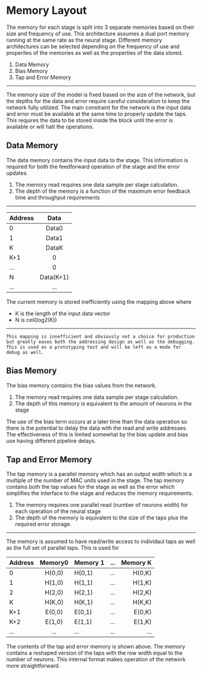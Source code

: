 # Memory Layout 

The memory for each stage is split into 3 separate memories based on their size and frequency of use. This architecture assumes a dual port memory running at the same rate as the neural stage.  Different memory architectures can be selected depending on the frequency of use and properites of the memories as well as the properties of the data stored. 

1. Data Memory
1. Bias Memory
1. Tap and Error Memory

----

The memory size of the model is fixed based on the size of the network, but the depths for the data and error require careful consideration to keep the network fully utilized. The main constraint for the network is the input data and error must be available at the same time to properly update the taps. This requires the data to be stored inside the block until the error is available or will halt the operations. 


## Data Memory
The data memory contains the input data to the stage. This information is required for both the feedforward operation of the stage and the error updates. 

1. The memory read requires one data sample per stage calculation. 
1. The depth of the memory is a function of the maximum error feedback time and throughput requirements

----

| Address       | Data         |
| ------------- |:------------:| 
| 0             | Data0        |  
| 1             | Data1        |  
| K             | DataK        | 
| K+1           | 0            | 
| ...           | 0            | 
| N             | Data(K+1)    |
| ...           | ...          |


The current memory is stored inefficiently using the mapping above where 

* K is the length of the input data vector
* N is ceil(log2(K))

----

`This mapping is innefficient and obviously not a choice for production but greatly eases both the addressing design as well as the debugging. This is used as a prototyping test and will be left as a mode for debug as well. `

## Bias Memory


The bias memory contains the bias values from the network. 


1. The memory read requires one data sample per stage calculation. 
1. The depth of this memory is equivalent to the amount of neurons in the stage


The use of the bias term occurs at a later time than the data operation so there is the potential to delay the data with the read and write addresses. The effectiveness of this is limited somewhat by the bias update and bias use having different pipeline delays. 


## Tap and Error Memory
The tap memory is a parallel memory which has an output width which is a multiple of the number of MAC units used in the stage. The tap memory contains both the tap values for the stage as well as the error which simplifies the interface to the stage and reduces the memory requirements.

1. The memory requires one parallel read (number of neurons width) for each operation of the neural stage
1. The depth of the memory is equivalent to the size of the taps plus the required error storage. 

----

The memory is assumed to have read/write access to individaul taps as well as the full set of parallel taps. This is used for 


| Address       | Memory0      | Memory 1     | ...          | Memory K |
| ------------- |:------------:|------------- |:------------:|---------:| 
| 0             | H(0,0)       | H(0,1)       | ...          | H(0,K)   |
| 1             | H(1,0)       | H(1,1)       | ...          | H(1,K)   |
| 2             | H(2,0)       | H(2,1)       | ...          | H(2,K)   |
| K             | H(K,0)       | H(K,1)       | ...          | H(K,K)   |
| K+1           | E(0,0)       | E(0,1)       | ...          | E(0,K)   |
| K+2           | E(1,0)       | E(1,1)       | ...          | E(1,K)   |
| ...           | ...          | ...          | ...          | ...      |

The contents of the tap and error memory is shown above. The memory contains a reshaped version of the taps with the row width equal to the number of neurons. This internal format makes operation of the network more straightforward. 






